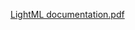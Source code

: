 [LightML documentation.pdf](https://github.com/user-attachments/files/17272224/LightML.documentation.pdf)
